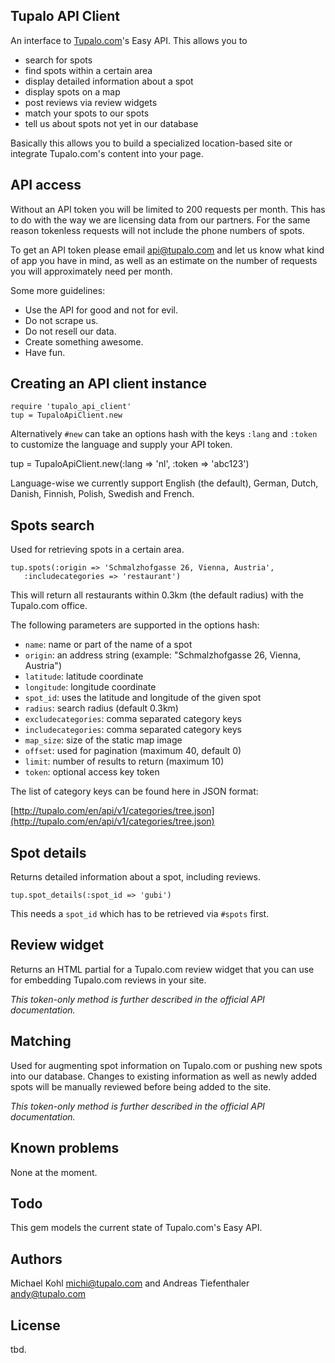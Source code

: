 Tupalo API Client
---

An interface to [Tupalo.com](Tupalo.com)'s Easy API. This allows you
to

* search for spots
* find spots within a certain area
* display detailed information about a spot
* display spots on a map
* post reviews via review widgets
* match your spots to our spots
* tell us about spots not yet in our database

Basically this allows you to build a specialized location-based site
or integrate Tupalo.com's content into your page.

API access
---

Without an API token you will be limited to 200 requests per
month. This has to do with the way we are licensing data from our
partners. For the same reason tokenless requests will not include the
phone numbers of spots.

To get an API token please email api@tupalo.com and let us know what
kind of app you have in mind, as well as an estimate on the number of
requests you will approximately need per month.

Some more guidelines:

* Use the API for good and not for evil.
* Do not scrape us.
* Do not resell our data.
* Create something awesome.
* Have fun.

Creating an API client instance
---

    require 'tupalo_api_client'
    tup = TupaloApiClient.new

Alternatively `#new` can take an options hash with the keys `:lang`
and `:token` to customize the language and supply your API token.

   tup = TupaloApiClient.new(:lang => 'nl', :token => 'abc123')

Language-wise we currently support English (the default), German, Dutch,
Danish, Finnish, Polish, Swedish and French.

Spots search
---

Used for retrieving spots in a certain area.

    tup.spots(:origin => 'Schmalzhofgasse 26, Vienna, Austria',
       :includecategories => 'restaurant')

This will return all restaurants within 0.3km (the default radius)
with the Tupalo.com office.

The following parameters are supported in the options hash:

* `name`: name or part of the name of a spot
* `origin`: an address string (example: "Schmalzhofgasse 26, Vienna, Austria")
* `latitude`: latitude coordinate
* `longitude`: longitude coordinate
* `spot_id`: uses the latitude and longitude of the given spot
* `radius`: search radius (default 0.3km)
* `excludecategories`: comma separated category keys
* `includecategories`: comma separated category keys
* `map_size`: size of the static map image
* `offset`: used for pagination (maximum 40, default 0)
* `limit`: number of results to return (maximum 10)
* `token`: optional access key token

The list of category keys can be found here in JSON format:

[http://tupalo.com/en/api/v1/categories/tree.json](http://tupalo.com/en/api/v1/categories/tree.json)

Spot details
---

Returns detailed information about a spot, including reviews.

    tup.spot_details(:spot_id => 'gubi')

This needs a `spot_id` which has to be retrieved via `#spots` first.

Review widget
---

Returns an HTML partial for a Tupalo.com review widget that you can
use for embedding Tupalo.com reviews in your site.

_This token-only method is further described in the official API
documentation._

Matching
---

Used for augmenting spot information on Tupalo.com or pushing new
spots into our database. Changes to existing information as well as
newly added spots will be manually reviewed before being added to the
site.

_This token-only method is further described in the official API
documentation._

Known problems
---

None at the moment.

Todo
---

This gem models the current state of Tupalo.com's Easy API.

Authors
---

Michael Kohl <michi@tupalo.com> and Andreas Tiefenthaler <andy@tupalo.com>

License
---

tbd.
